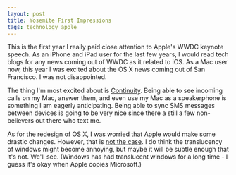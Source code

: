 ```yaml
---
layout: post
title: Yosemite First Impressions
tags: technology apple
---
```


This is the first year I really paid close attention to Apple's WWDC keynote speech. As an iPhone and iPad user for the last few years, I would read tech blogs for any news coming out of WWDC as it related to iOS. As a Mac user now, this year I was excited about the OS X news coming out of San Francisco. I was not disappointed.

The thing I'm most excited about is [Continuity](http://www.apple.com/osx/preview/mac-and-ios/). Being able to see incoming calls on my Mac, answer them, and even use my Mac as a speakerphone is something I am eagerly anticipating. Being able to sync SMS messages between devices is going to be very nice since there a still a few non-believers out there who text me.

As for the redesign of OS X, I was worried that Apple would make some drastic changes. However, that is [not the case](http://www.apple.com/osx/preview/design/). I do think the translucency of windows might become annoying, but maybe it will be subtle enough that it's not. We'll see. (Windows has had translucent windows for a long time - I guess it's okay when Apple copies Microsoft.)
